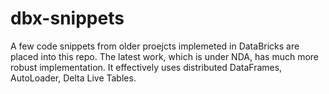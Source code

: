 # dbx-snippets
A few code snippets from older proejcts implemeted in DataBricks are placed into this repo. The latest work, which is under NDA, has much more robust implementation. It effectively uses distributed DataFrames, AutoLoader, Delta Live Tables. 
